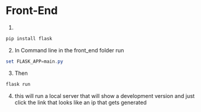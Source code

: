 # Front-End

1. 
```powershell
pip install flask
```

2. In Command line in the front_end folder run
```powershell
set FLASK_APP=main.py
```

3. Then 
```powershell
flask run
```

4. this will run a local server that will show a development version and just click the link that looks like an ip that gets generated
